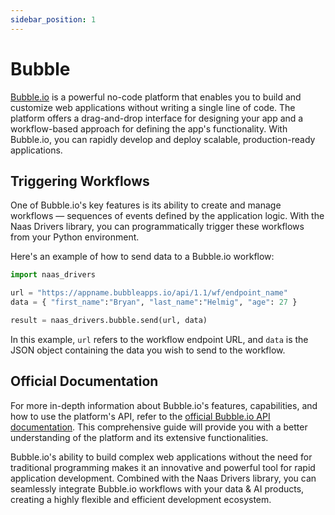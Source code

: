 ```yaml
---
sidebar_position: 1
---
```


# Bubble

[Bubble.io](https://bubble.io) is a powerful no-code platform that enables you to build and customize web applications without writing a single line of code. The platform offers a drag-and-drop interface for designing your app and a workflow-based approach for defining the app's functionality. With Bubble.io, you can rapidly develop and deploy scalable, production-ready applications.

## Triggering Workflows

One of Bubble.io's key features is its ability to create and manage workflows — sequences of events defined by the application logic. With the Naas Drivers library, you can programmatically trigger these workflows from your Python environment.

Here's an example of how to send data to a Bubble.io workflow:

```python
import naas_drivers

url = "https://appname.bubbleapps.io/api/1.1/wf/endpoint_name"
data = { "first_name":"Bryan", "last_name":"Helmig", "age": 27 }

result = naas_drivers.bubble.send(url, data)
```

In this example, `url` refers to the workflow endpoint URL, and `data` is the JSON object containing the data you wish to send to the workflow. 

## Official Documentation

For more in-depth information about Bubble.io's features, capabilities, and how to use the platform's API, refer to the [official Bubble.io API documentation](https://bubble.io/reference#API.swagger_spec). This comprehensive guide will provide you with a better understanding of the platform and its extensive functionalities. 

Bubble.io's ability to build complex web applications without the need for traditional programming makes it an innovative and powerful tool for rapid application development. Combined with the Naas Drivers library, you can seamlessly integrate Bubble.io workflows with your data & AI products, creating a highly flexible and efficient development ecosystem.